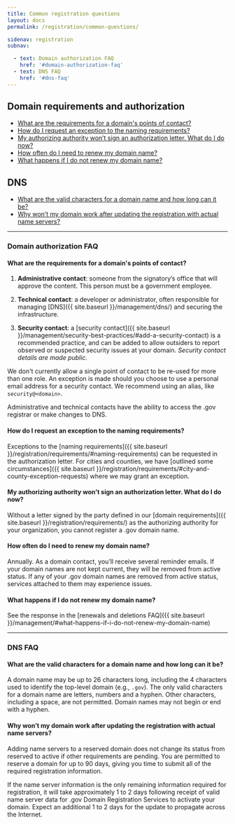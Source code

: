 ```yaml
---
title: Common registration questions
layout: docs
permalink: /registration/common-questions/

sidenav: registration
subnav:

  - text: Domain authorization FAQ
    href: '#domain-authorization-faq'
  - text: DNS FAQ
    href: '#dns-faq'
---
```



## Domain requirements and authorization
* [What are the requirements for a domain's points of contact?](#what-are-the-requirements-for-a-domains-points-of-contact)
* [How do I request an exception to the naming requirements?](#how-do-i-request-an-exception-to-the-naming-requirements)
* [My authorizing authority won’t sign an authorization letter. What do I do now?](#my-authorizing-authority-wont-sign-an-authorization-letter-what-do-i-do-now)
* [How often do I need to renew my domain name?](#how-often-do-i-need-to-renew-my-domain-name)
* [What happens if I do not renew my domain name?](#what-happens-if-i-do-not-renew-my-domain-name)

## DNS
* [What are the valid characters for a domain name and how long can it be?](#what-are-the-valid-characters-for-a-domain-name-and-how-long-can-it-be)
* [Why won’t my domain work after updating the registration with actual name servers?](#why-wont-my-domain-work-after-updating-the-registration-with-actual-name-servers)

***

### Domain authorization FAQ
#### What are the requirements for a domain's points of contact?

1. **Administrative contact**: someone from the signatory’s office that will approve the content. This person must be a government employee.

2. **Technical contact**: a developer or administrator, often responsible for managing [DNS]({{ site.baseurl }}/management/dns/) and securing the infrastructure.

3. **Security contact**: a [security contact]({{ site.baseurl }}/management/security-best-practices/#add-a-security-contact) is a recommended practice, and can be added to allow outsiders to report observed or suspected security issues at your domain. *Security contact details are made public.*

We don't currently allow a single point of contact to be re-used for more than one role. An exception is made should you choose to use a personal email address for a security contact. We recommend using an alias, like `security@<domain>`.

Administrative and technical contacts have the ability to access the .gov registrar or make changes to DNS.

#### How do I request an exception to the naming requirements?

Exceptions to the [naming requirements]({{ site.baseurl }}/registration/requirements/#naming-requirements) can be requested in the authorization letter. For cities and counties, we have [outlined some circumstances]({{ site.baseurl }}/registration/requirements/#city-and-county-exception-requests) where we may grant an exception.

#### My authorizing authority won’t sign an authorization letter. What do I do now?

Without a letter signed by the party defined in our [domain requirements]({{ site.baseurl }}/registration/requirements/) as the authorizing authority for your organization, you cannot register a .gov domain name.

#### How often do I need to renew my domain name?

Annually. As a domain contact, you’ll receive several reminder emails. If your domain names are not kept current, they will be removed from active status. If any of your .gov domain names are removed from active status, services attached to them may experience issues.

#### What happens if I do not renew my domain name?

See the response in the [renewals and deletions FAQ]({{ site.baseurl }}/management/#what-happens-if-i-do-not-renew-my-domain-name)

***

### DNS FAQ
#### What are the valid characters for a domain name and how long can it be?

A domain name may be up to 26 characters long, including the 4 characters used to identify the top-level domain (e.g., `.gov`). The only valid characters for a domain name are letters, numbers and a hyphen. Other characters, including a space, are not permitted. Domain names may not begin or end with a hyphen.

#### Why won’t my domain work after updating the registration with actual name servers?

Adding name servers to a reserved domain does not change its status from reserved to active if other requirements are pending. You are permitted to reserve a domain for up to 90 days, giving you time to submit all of the required registration information.

If the name server information is the only remaining information required for registration, it will take approximately 1 to 2 days following receipt of valid name server data for .gov Domain Registration Services to activate your domain. Expect an additional 1 to 2 days for the update to propagate across the Internet.
